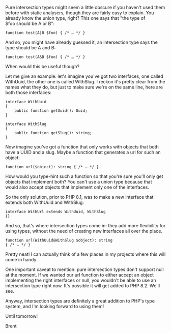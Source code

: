 Pure intersection types might seem a little obscure if you haven't used them before with static analysers, though they are fairly easy to explain. You already know the union type, right? This one says that "the type of $foo should be A or B":

<pre><code class="language-php hljs php" data-lang="php"><span class="hljs-function"><span class="hljs-keyword">function</span> <span class="hljs-title">test</span><span class="hljs-params">(<span class="hljs-highlight  type">A</span>|<span class="hljs-highlight  type">B</span> $foo)</span> </span>{ <span class="hljs-comment">/* … */</span> }</code></pre>

And so, you might have already guessed it, an intersection type says the type should be A and B:

<pre><code class="language-php hljs php" data-lang="php"><span class="hljs-function"><span class="hljs-keyword">function</span> <span class="hljs-title">test</span><span class="hljs-params">(<span class="hljs-highlight  type">A</span>&amp;<span class="hljs-highlight  type">B</span> $foo)</span> </span>{ <span class="hljs-comment">/* … */</span> }</code></pre>

When would this be useful though?

Let me give an example: let's imagine you've got two interfaces, one called WithUuid, the other one is called WithSlug. I reckon it's pretty clear from the names what they do, but just to make sure we're on the same line, here are both those interfaces:

<pre><code class="language-php hljs php" data-lang="php"><span class="hljs-class"><span class="hljs-keyword">interface</span> <span class="hljs-title">WithUuid</span>
</span>{
    <span class="hljs-keyword">public</span> <span class="hljs-function"><span class="hljs-keyword">function</span> <span class="hljs-title">getUuid</span><span class="hljs-params">()</span>: <span class="hljs-title">Uuid</span></span>;
}

<span class="hljs-class"><span class="hljs-keyword">interface</span> <span class="hljs-title">WithSlug</span>
</span>{
    <span class="hljs-keyword">public</span> <span class="hljs-function"><span class="hljs-keyword">function</span> <span class="hljs-title">getSlug</span><span class="hljs-params">()</span>: <span class="hljs-title">string</span></span>;
}</code></pre>

Now imagine you've got a function that only works with objects that both have a UUID and a slug. Maybe a function that generates a url for such an object:

<pre><code class="language-php hljs php" data-lang="php"><span class="hljs-function"><span class="hljs-keyword">function</span> <span class="hljs-title">url</span><span class="hljs-params">($object)</span>: <span class="hljs-title">string</span> </span>{ <span class="hljs-comment">/* … */</span> }</code></pre>

How would you type-hint such a function so that you're sure you'll only get objects that implement both? You can't use a union type because that would also accept objects that implement only one of the interfaces.

So the only solution, prior to PHP 8.1, was to make a new interface that extends both WithUuid and WithSlug:

<pre><code class="language-php hljs php" data-lang="php"><span class="hljs-class"><span class="hljs-keyword">interface</span> <span class="hljs-title">WithUrl</span> <span class="hljs-keyword">extends</span> <span class="hljs-title">WithUuid</span>, <span class="hljs-title">WithSlug</span>
</span>{}</code></pre>

And so, that's where intersection types come in: they add more flexibility for using types, without the need of creating new interfaces all over the place.

<pre><code class="language-php hljs php" data-lang="php"><span class="hljs-function"><span class="hljs-keyword">function</span> <span class="hljs-title">url</span><span class="hljs-params">(<span class="hljs-highlight  type">WithUuid</span>&amp;<span class="hljs-highlight  type">WithSlug</span> $object)</span>: <span class="hljs-highlight  type"><span class="hljs-title">string</span></span> 
</span>{ <span class="hljs-comment">/* … */</span> }</code></pre>

Pretty neat! I can actually think of a few places in my projects where this will come in handy.

One important caveat to mention: pure intersection types don't support null at the moment. If we wanted our url function to either accept an object implementing the right interfaces or null, you wouldn't be able to use an intersection type right now. It's possible it will get added to PHP 8.2. We'll see.

Anyway, intersection types are definitely a great addition to PHP's type system, and I'm looking forward to using them!

Until tomorrow!

Brent
